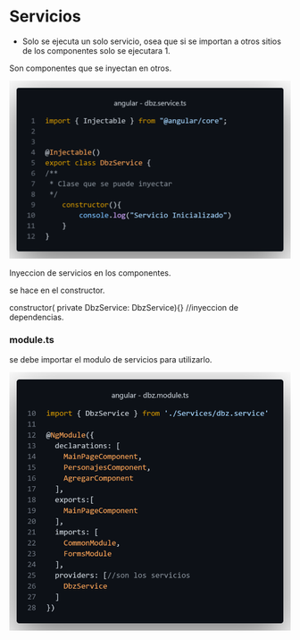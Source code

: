 # Servicios

* Solo se ejecuta un solo servicio, osea que si se importan a otros sitios de los componentes solo se ejecutara 1.&#x20;

Son componentes que se inyectan en otros.&#x20;

![](<.gitbook/assets/image (1).png>)



Inyeccion de servicios en los componentes.&#x20;

se hace en el constructor.&#x20;

constructor( private DbzService: DbzService){} //inyeccion de dependencias.



### module.ts

se debe importar el modulo de servicios para utilizarlo.&#x20;

![](<.gitbook/assets/image (2).png>)

